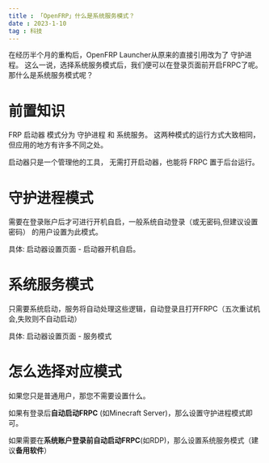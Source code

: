 ```yaml
---
title : 「OpenFRP」什么是系统服务模式？
date : 2023-1-10
tag : 科技
---
```


<p>
在经历半个月的重构后，OpenFRP Launcher从原来的直接引用改为了 守护进程。
这么一说，选择系统服务模式后，我们便可以在登录页面前开启FRPC了呢。
那什么是系统服务模式呢？
<!-- more -->
</P> 

# 前置知识

<p>
FRP 启动器 模式分为 守护进程 和 系统服务。
这两种模式的运行方式大致相同，但应用的地方有许多不同之处。

启动器只是一个管理他的工具，
无需打开启动器，也能将 FRPC 置于后台运行。
</p>

# 守护进程模式

<p>
需要在登录账户后才可进行开机自启，一般系统自动登录（或无密码,但建议设置密码）
的用户设置为此模式。

具体: 启动器设置页面 - 启动器开机自启。
</p>

# 系统服务模式

<p>
只需要系统启动，服务将自动处理这些逻辑，自动登录且打开FRPC（五次重试机会,失败则不自动启动）

具体: 启动器设置页面 - 服务模式
</p>

# 怎么选择对应模式

<P>
如果您只是普通用户，那您不需要设置什么。

如果有登录后**自动启动FRPC** (如Minecraft Server)，那么设置守护进程模式即可。

如果需要在**系统账户登录前自动启动FRPC**(如RDP)，那么设置系统服务模式（建议**备用软件**）
</P>

